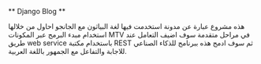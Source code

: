 ** Django Blog **

هذه مشروع عبارة عن مدونة استخدمت فيها لغة البياثون مع الجانجو 
احاول من خلالها استخدام مبدء البرمج عبر المكونات MTV
في مراحل متقدمة سوف اضيف التعامل عند طريق web service
باستخدام مكتبة REST 
ثم سوف ادمج هذه ببرنامج للذكاء الصناعي للاجابة والتفاعل مع الجمهور باللغة العربية.

         